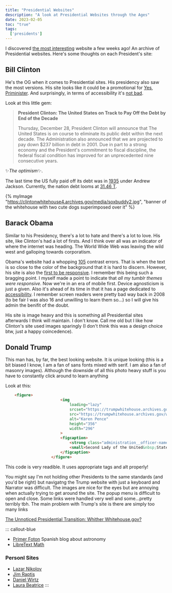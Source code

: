```yaml
---
title: "Presidential Websites"
description: "A look at Presidential Websites through the Ages"
date: 2023-02-05
toc: "true"
tags:
  ['presidents']
---
```

I discovered [the most interesting](https://www.archives.gov/presidential-libraries/archived-websites) website a few weeks ago! An archive of Presidential websites. Here's some thoughts on each President's site:

## Bill Clinton

He's the OG when it comes to Presidential sites. His presidency also saw the most versions. His site looks like it could be a promotional for [Yes, Priminister](https://www.comedy.co.uk/tv/yes_prime_minister/). And surprisingly, in terms of accessibility it's [not bad](https://wave.webaim.org/report#/https://clintonwhitehouse4.archives.gov/).

Look at this little gem:

>  **President Clinton: The United States on Track to Pay Off the Debt by End of the Decade**
>
> Thursday, December 28, President Clinton will announce that The United States is on course to eliminate its public debt within the next decade. The Administration also announced that we are projected to pay down $237 billion in debt in 2001. Due in part to a strong economy and the President's commitment to fiscal discipline, the federal fiscal condition has improved for an unprecedented nine consecutive years.

✨*The optimism*✨.

The last time the US fully paid off its debt was in [1935](https://www.npr.org/sections/money/2011/04/15/135423586/when-the-u-s-paid-off-the-entire-national-debt-and-why-it-didnt-last#:~:text=When%20Jackson%20took%20office%2C%20the,money%20than%20it%20was%20spending.) under Andrew Jackson. Currently, the nation debt looms at [31.46 T](https://fiscaldata.treasury.gov/americas-finance-guide/national-debt/).

{% myImage "https://clintonwhitehouse4.archives.gov/media/soxbuddy2.jpg", "banner of the whitehouse with two cute dogs superimposed over it" %}

## Barack Obama

Similar to his Presidency, there's a lot to hate and there's a lot to love. His site, like Clinton's had a lot of firsts. And I think over all was an indicator of where the internet was heading. The World Wide Web was leaving the wild west and galloping towards corporatism. 

Obama's website had a whopping [105](https://wave.webaim.org/report#/https://obamawhitehouse.archives.gov/) contrast errors. That is when the text is so close to the color of the background that it is hard to discern. However, his site is also the [first to be responsive](https://obamawhitehouse.archives.gov/blog/2015/04/09/whitehousegov-evolving-you-mind). I remember this being such a bragging point. I myself made a point to indicate that *all my tumblr themes were responsive*. Now we're in an era of mobile first. Device agnosticism is just a given. Also it's ahead of its time in that it has a page dedicated to [accessibility](https://obamawhitehouse.archives.gov/accessibility). I remember screen readers were pretty bad way back in 2008 (to be fair I was also 16 and unwilling to learn them so...) so I will give his admin the benifit of the doubt. 

His site is image heavy and this is something all Presidential sites afterwards I think will maintain. I don't know. Call me old but I like how Clinton's site used images sparingly (I don't think this was a design choice btw, just a happy coincedence). 

## Donald Trump

This man has, by far, the best looking website. It is unique looking (this is a bit biased I know, I am a fan of sans fonts mixed with serif. I am also a fan of masonry images). Although the downside of all this photo heavy stuff is you have to constantly click around to learn anything

Look at this:

``` html
	<figure>
						<img
							loading="lazy"
							srcset="https://trumpwhitehouse.archives.gov/wp-content/themes/whitehouse/assets/img/archive/slotus@2x.jpg 2x, https://trumpwhitehouse.archives.gov/wp-content/themes/whitehouse/assets/img/archive/slotus.jpg 1x"
							src="https://trumpwhitehouse.archives.gov/wp-content/themes/whitehouse/assets/img/archive/slotus.jpg"
							alt="Karen Pence"
							height="356"
							width="296"
						>
						<figcaption>
							<strong class="administration__officer-name">Karen Pence</strong>
							<small>Second Lady of the United&nbsp;States</small>
						</figcaption>
					</figure>
```
This code is very readible. It uses appropriate tags and alt properly!

You might say I'm not holding other Presidents to the same standards (and you'd be right) but navigatng the Trump website with just a keyboard and Narrator was difficult. The images are nice for the eyes but are annoying when actually trying to get around the site. The popup menu is difficult to open and close. Some links were handled very well and some...pretty terribly tbh. The main problem with Trump's site is there are simply too many links


[The Unnoticed Presidential Transition: Whither Whitehouse.gov?](https://firstmonday.org/ojs/index.php/fm/article/download/829/738?inline=1)

::: callout-blue
* [Primer Foton](http://primerfoton.cl/) Spanish blog about astronomy
* [LibreText Math](https://math.libretexts.org/Bookshelves)

### Personl Sites

* [Lazar Nikolov](https://nikolovlazar.com/)
* [Jim Raptis](https://www.jimraptis.com/)
* [Daniel Wirtz](https://danielwirtz.com/)
* [Laura Beatrice](https://laurabeatris.com/)
:::